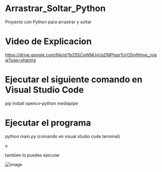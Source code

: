 # Arrastrar_Soltar_Python
Proyecto con Python para arrastrar y soltar

# Video de Explicacion
https://drive.google.com/file/d/1b25SCqWMJvUsDNPIgsr1UrO5jnfhhye_/view?usp=sharing

# Ejecutar el siguiente comando en Visual Studio Code
pip install opencv-python mediapipe

# Ejecutar el programa

python main.py (comando en visual studio code terminal)

o

tambien lo puedes ejecutar 

![image](https://github.com/user-attachments/assets/c3982249-3303-4c39-aef9-3ee5ba12eb88)

